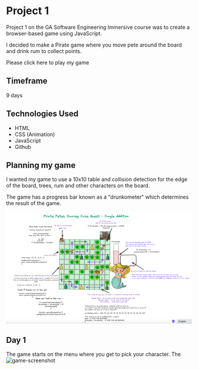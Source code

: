 # Project 1

Project 1 on the GA Software Engineering Immersive course was to create a browser-based game using JavaScript.

I decided to make a Pirate game where you move pete around the board and drink rum to collect points.

Please click here to play my game

## Timeframe

9 days

## Technologies Used

- HTML
- CSS (Animation)
- JavaScript
- Github

## Planning my game

I wanted my game to use a 10x10 table and collision detection for the edge of the board, trees, rum and other characters on the board.

The game has a progress bar known as a "drunkometer" which determines the result of the game.

![game-screenshot](./images/Screenshot%202022-04-09%20at%2021.06.53.png)

## Day 1

The game starts on the menu where you get to pick your character. The
![game-screenshot](./images/project1-startmenu.gif)
